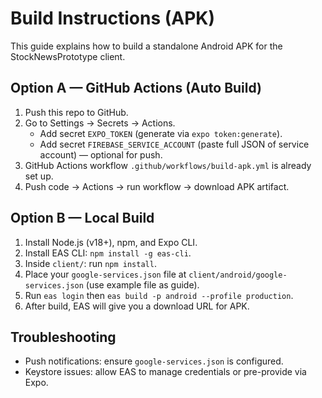 # Build Instructions (APK)

This guide explains how to build a standalone Android APK for the StockNewsPrototype client.

## Option A — GitHub Actions (Auto Build)

1. Push this repo to GitHub.
2. Go to Settings → Secrets → Actions.
   - Add secret `EXPO_TOKEN` (generate via `expo token:generate`).
   - Add secret `FIREBASE_SERVICE_ACCOUNT` (paste full JSON of service account) — optional for push.
3. GitHub Actions workflow `.github/workflows/build-apk.yml` is already set up.
4. Push code → Actions → run workflow → download APK artifact.

## Option B — Local Build

1. Install Node.js (v18+), npm, and Expo CLI.
2. Install EAS CLI: `npm install -g eas-cli`.
3. Inside `client/`: run `npm install`.
4. Place your `google-services.json` file at `client/android/google-services.json` (use example file as guide).
5. Run `eas login` then `eas build -p android --profile production`.
6. After build, EAS will give you a download URL for APK.

## Troubleshooting
- Push notifications: ensure `google-services.json` is configured.
- Keystore issues: allow EAS to manage credentials or pre-provide via Expo.
